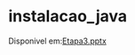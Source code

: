 # instalacao_java

Disponivel em:[Etapa3.pptx](https://github.com/Dev-Paulo-Matos/instalacao_java/files/6950033/Etapa3.pptx)


